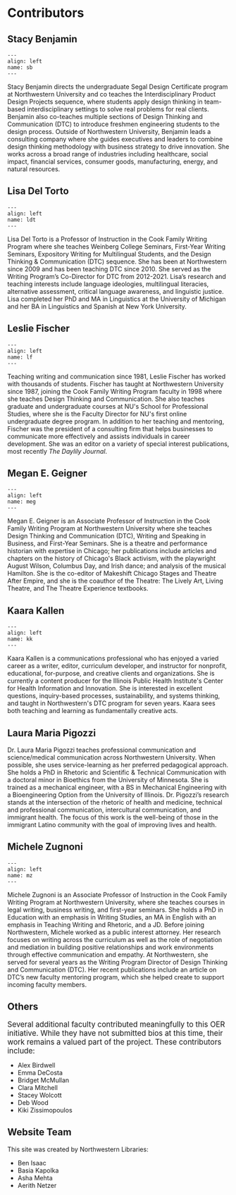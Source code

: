 # Contributors


## Stacy Benjamin
```{figure} ./photos/Stacy_Benjamin.png
---
align: left
name: sb
---
```
Stacy Benjamin directs the undergraduate Segal Design Certificate program at Northwestern University and co teaches the Interdisciplinary Product Design Projects sequence, where students apply design thinking in team-based interdisciplinary settings to solve real problems for real clients. Benjamin also co-teaches multiple sections of Design Thinking and Communication (DTC) to introduce freshmen engineering students to the design process. Outside of Northwestern University, Benjamin leads a consulting company where she guides executives and leaders to combine design thinking methodology with business strategy to drive innovation. She works across a broad range of industries including healthcare, social impact, financial services, consumer goods, manufacturing, energy, and natural resources.

## Lisa Del Torto
```{figure} ./photos/DelTorto.jpg
---
align: left
name: ldt
---
```
Lisa Del Torto is a Professor of Instruction in the Cook Family Writing Program where she teaches Weinberg College Seminars, First-Year Writing Seminars, Expository Writing for Multilingual Students, and the Design Thinking & Communication (DTC) sequence. She has been at Northwestern since 2009 and has been teaching DTC since 2010. She served as the Writing Program’s Co-Director for DTC from 2012-2021. Lisa’s research and teaching interests include language ideologies, multilingual literacies, alternative assessment, critical language awareness, and linguistic justice. Lisa completed her PhD and MA in Linguistics at the University of Michigan and her BA in Linguistics and Spanish at New York University.

## Leslie Fischer
```{figure} ./photos/Fischer.jpg
---
align: left
name: lf
---
```
Teaching writing and communication since 1981, Leslie Fischer has worked with thousands of students. Fischer has taught at Northwestern University since 1987, joining the Cook Family Writing Program faculty in 1998 where she teaches Design Thinking and Communication. She also teaches graduate and undergraduate courses at NU's School for Professional Studies, where she is the Faculty Director for NU's first online undergraduate degree program. In addition to her teaching and mentoring, Fischer was the president of a consulting firm that helps businesses to communicate more effectively and assists individuals in career development. She was an editor on a variety of special interest publications, most recently <i>The Daylily Journal</i>.

## Megan E. Geigner
```{figure} ./photos/geigner.jpg
---
align: left
name: meg
---
```
Megan E. Geigner is an Associate Professor of Instruction in the Cook Family Writing Program at Northwestern University where she teaches Design Thinking and Communication (DTC), Writing and Speaking in Business, and First-Year Seminars. She is a theatre and performance historian with expertise in Chicago; her publications include articles and chapters on the history of Chicago's Black activism, with the playwright August Wilson, Columbus Day, and Irish dance; and analysis of the musical Hamilton. She is the co-editor of Makeshift Chicago Stages and Theatre After Empire, and she is the coauthor of the Theatre: The Lively Art, Living Theatre, and The Theatre Experience textbooks. 

## Kaara Kallen
```{figure} ./photos/Kaara_Kallen.jpg
---
align: left
name: kk
---
```
Kaara Kallen is a communications professional who has enjoyed a varied career as a writer, editor, curriculum developer, and instructor for nonprofit, educational, for-purpose, and creative clients and organizations. She is currently a content producer for the Illinois Public Health Institute's Center for Health Information and Innovation. She is interested in excellent questions, inquiry-based processes, sustainability, and systems thinking, and taught in Northwestern's DTC program for seven years. Kaara sees both teaching and learning as fundamentally creative acts.

## Laura Maria Pigozzi
Dr. Laura Maria Pigozzi teaches professional communication and science/medical communication across Northwestern University. When possible, she uses service-learning as her preferred pedagogical approach. She holds a PhD in Rhetoric and Scientific & Technical Communication with a doctoral minor in Bioethics from the University of Minnesota. She is trained as a mechanical engineer, with a BS in Mechanical Engineering with a Bioengineering Option from the University of Illinois. Dr. Pigozzi’s research stands at the intersection of the rhetoric of health and medicine, technical and professional communication, intercultural communication, and immigrant health. The focus of this work is the well-being of those in the immigrant Latino community with the goal of improving lives and health.

## Michele Zugnoni
```{figure} ./photos/zugnoni.png
---
align: left
name: mz
---
```
Michele Zugnoni is an Associate Professor of Instruction in the Cook Family Writing Program at Northwestern University, where she teaches courses in legal writing, business writing, and first-year seminars. She holds a PhD in Education with an emphasis in Writing Studies, an MA in English with an emphasis in Teaching Writing and Rhetoric, and a JD. Before joining Northwestern, Michele worked as a public interest attorney. Her research focuses on writing across the curriculum as well as the role of negotiation and mediation in building positive relationships and work environments through effective communication and empathy. At Northwestern, she served for several years as the Writing Program Director of Design Thinking and Communication (DTC). Her recent publications include an article on DTC’s new faculty mentoring program, which she helped create to support incoming faculty members.

## Others
<big>Several additional faculty contributed meaningfully to this OER initiative. While they have not submitted bios at this time, their work remains a valued part of the project. These contributors include:</big>

- Alex Birdwell
- Emma DeCosta
- Bridget McMullan
- Clara Mitchell
- Stacey Wolcott
- Deb Wood
- Kiki Zissimopoulos
  
## Website Team
This site was created by Northwestern Libraries:
- Ben Isaac
- Basia Kapolka
- Asha Mehta
- Aerith Netzer
